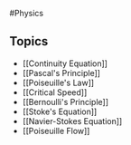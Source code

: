#Physics
## Topics
* [[Continuity Equation]]
* [[Pascal's Principle]]
* [[Poiseuille's Law]]
* [[Critical Speed]]
* [[Bernoulli's Principle]]
* [[Stoke's Equation]]
* [[Navier-Stokes Equation]]
* [[Poiseuille Flow]]